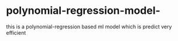 # polynomial-regression-model-
this is a polynomial-regression based ml model which is predict very efficient
